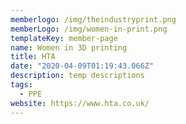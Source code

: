 ```yaml
---
memberlogo: /img/theindustryprint.png
memberLogo: /img/women-in-print.png
templateKey: member-page
name: Women in 3D printing
title: HTA
date: "2020-04-09T01:19:43.066Z"
description: temp descriptions
tags:
  - PPE
website: https://www.hta.co.uk/
---
```

